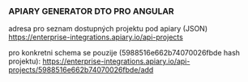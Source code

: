### APIARY GENERATOR DTO PRO ANGULAR

adresa pro seznam dostupných projektu pod apiary (JSON) 
https://enterprise-integrations.apiary.io/api-projects

pro konkretni schema se pouzije (5988516e662b74070026fbde hash projektu):
https://enterprise-integrations.apiary.io/api-projects/5988516e662b74070026fbde/add


